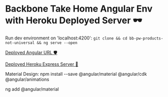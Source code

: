 # Backbone Take Home Angular Env with Heroku Deployed Server 🕶

Run dev environment on 'localhost:4200': `git clone && cd bb-pw-products-not-universal && ng serve --open`

[Deployed Angular URL 🛡](resonant-wilderness.surge.sh)

[Deployed Heroku Express Server 🐘](https://backbone-test-api.herokuapp.com/)

Material Design: npm install --save @angular/material @angular/cdk @angular/animations

ng add @angular/material
